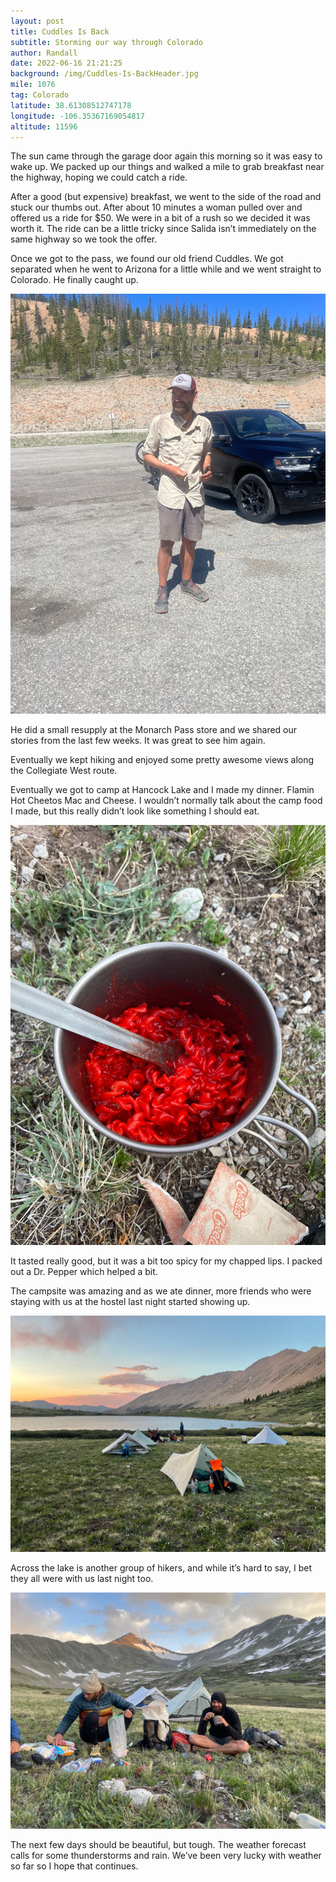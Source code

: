 ```yaml
---
layout: post
title: Cuddles Is Back
subtitle: Storming our way through Colorado
author: Randall
date: 2022-06-16 21:21:25
background: /img/Cuddles-Is-BackHeader.jpg
mile: 1076
tag: Colorado
latitude: 38.61308512747178
longitude: -106.35367169054817
altitude: 11596
---
```

The sun came through the garage door again this morning so it was easy to wake up. We packed up our things and walked a mile to grab breakfast near the highway, hoping we could catch a ride.

After a good (but expensive) breakfast, we went to the side of the road and stuck our thumbs out. After about 10 minutes a woman pulled over and offered us a ride for $50. We were in a bit of a rush so we decided it was worth it. The ride can be a little tricky since Salida isn’t immediately on the same highway so we took the offer.

Once we got to the pass, we found our old friend Cuddles. We got separated when he went to Arizona for a little while and we went straight to Colorado. He finally caught up.

<img src="/img/Cuddles Is Back0.jpg" class="img-fluid">

He did a small resupply at the Monarch Pass store and we shared our stories from the last few weeks. It was great to see him again.

Eventually we kept hiking and enjoyed some pretty awesome views along the Collegiate West route. 

Eventually we got to camp at Hancock Lake and I made my dinner. Flamin Hot Cheetos Mac and Cheese. I wouldn’t normally talk about the camp food I made, but this really didn’t look like something I should eat.

<img src="/img/Cuddles Is Back1.jpg" class="img-fluid">

It tasted really good, but it was a bit too spicy for my chapped lips. I packed out a Dr. Pepper which helped a bit.

The campsite was amazing and as we ate dinner, more friends who were staying with us at the hostel last night started showing up.

<img src="/img/Cuddles Is Back3.jpg" class="img-fluid">

Across the lake is another group of hikers, and while it’s hard to say, I bet they all were with us last night too.

<img src="/img/Cuddles Is Back2.jpg" class="img-fluid">

The next few days should be beautiful, but tough. The weather forecast calls for some thunderstorms and rain. We’ve been very lucky with weather so far so I hope that continues.
